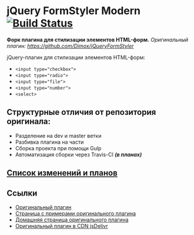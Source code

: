 # jQuery FormStyler Modern  [![Build Status](https://travis-ci.org/ange007/JQueryFormStylerModern.svg?branch=dev)](https://travis-ci.org/ange007/JQueryFormStylerModern)
**Форк плагина для стилизации элементов HTML-форм.**
*Оригинальный плагин: https://github.com/Dimox/jQueryFormStyler*

jQuery-плагин для стилизации элементов HTML-форм:

- `<input type="checkbox">`
- `<input type="radio">`
- `<input type="file">`
- `<input type="number">`
- `<select>`

## Структурные отличия от репозитория оригинала:

- Разделение на dev и master ветки
- Разбивка плагина на части
- Cборка проекта при помощи Gulp
- Автоматизация сборки через Travis-CI ***(в планах)***

## [Список изменений и планов](https://github.com/ange007/JQueryFormStylerModern/CHANGES.md)

## Ссылки
- [Оригинальный плагин](https://github.com/Dimox/jQueryFormStyler/)
- [Страница с примерами оригинального плагина](http://dimox.github.io/jQueryFormStyler/demo/)
- [Домашняя страница оригинального плагина](http://dimox.name/jquery-form-styler/)
- [Оригинальный плагин в CDN jsDelivr](http://www.jsdelivr.com/#!jquery.formstyler)
